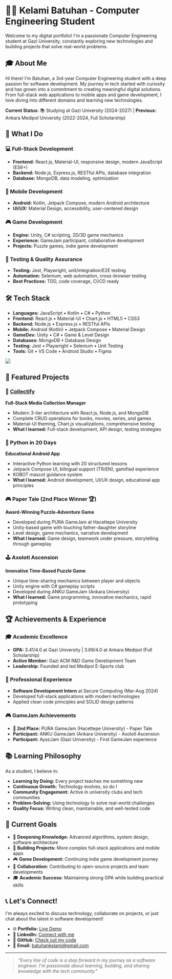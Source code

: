 # 👨‍💻 Kelami Batuhan - Computer Engineering Student

Welcome to my digital portfolio! I'm a passionate Computer Engineering student at Gazi University, constantly exploring new technologies and building projects that solve real-world problems.

## 🎓 About Me

Hi there! I'm Batuhan, a 3rd-year Computer Engineering student with a deep passion for software development. My journey in tech started with curiosity and has grown into a commitment to creating meaningful digital solutions. From full-stack web applications to mobile apps and game development, I love diving into different domains and learning new technologies.

**Current Status:** 📚 Studying at Gazi University (2024-2027) | **Previous:** Ankara Medipol University (2022-2024, Full Scholarship)

## 🚀 What I Do

### 💻 Full-Stack Development
- **Frontend:** React.js, Material-UI, responsive design, modern JavaScript (ES6+)
- **Backend:** Node.js, Express.js, RESTful APIs, database integration
- **Database:** MongoDB, data modeling, optimization

### 📱 Mobile Development
- **Android:** Kotlin, Jetpack Compose, modern Android architecture
- **UI/UX:** Material Design, accessibility, user-centered design

### 🎮 Game Development
- **Engine:** Unity, C# scripting, 2D/3D game mechanics
- **Experience:** GameJam participant, collaborative development
- **Projects:** Puzzle games, indie game development

### 🧪 Testing & Quality Assurance
- **Testing:** Jest, Playwright, unit/integration/E2E testing
- **Automation:** Selenium, web automation, cross-browser testing
- **Best Practices:** TDD, code coverage, CI/CD ready

## 🛠️ Tech Stack
- **Languages:** JavaScript • Kotlin • C# • Python  
- **Frontend:** React.js • Material-UI • Chart.js • HTML5 • CSS3  
- **Backend:** Node.js • Express.js • RESTful APIs  
- **Mobile:** Android (Kotlin) • Jetpack Compose • Material Design  
- **GameDev:** Unity • C# • Game & Level Design  
- **Databases:** MongoDB • Database Design  
- **Testing:** Jest • Playwright • Selenium • Unit Testing  
- **Tools:** Git • VS Code • Android Studio • Figma  
<p align="left">
  <img src="https://skillicons.dev/icons?i=js,ts,react,nodejs,express,mongodb,python,java,kotlin,c,cs,html,css,docker,selenium,unity" />
</p>

## 🌟 Featured Projects

### 🎯 [Collectify](https://github.com/KBatuhanB/Collectify-Books-Movies-Games-Collection-Manager-Full-Stack-) 
**Full-Stack Media Collection Manager**
- Modern 3-tier architecture with React.js, Node.js, and MongoDB
- Complete CRUD operations for books, movies, series, and games
- Material-UI theming, Chart.js visualizations, comprehensive testing
- **What I learned:** Full-stack development, API design, testing strategies

### 📱 Python in 20 Days
**Educational Android App**
- Interactive Python learning with 20 structured lessons
- Jetpack Compose UI, bilingual support (TR/EN), gamified experience
- KOBOT mascot guidance system
- **What I learned:** Android development, UI/UX design, educational app principles

### 🎮 Paper Tale (2nd Place Winner 🏆)
**Award-Winning Puzzle-Adventure Game**
- Developed during PURA GameJam at Hacettepe University
- Unity-based game with touching father-daughter storyline
- Level design, game mechanics, narrative development
- **What I learned:** Game design, teamwork under pressure, storytelling through gameplay

### 🕹️ Axolotl Ascension
**Innovative Time-Based Puzzle Game**
- Unique time-sharing mechanics between player and objects
- Unity engine with C# gameplay scripts
- Developed during ANKU GameJam (Ankara University)
- **What I learned:** Game programming, innovative mechanics, rapid prototyping

## 🏆 Achievements & Experience

### 🎓 Academic Excellence
- **GPA:** 3.41/4.0 at Gazi University | 3.69/4.0 at Ankara Medipol (Full Scholarship)
- **Active Member:** Gazi ACM R&D Game Development Team
- **Leadership:** Founded and led Medipol E-Sports club

### 💼 Professional Experience
- **Software Development Intern** at Secure Computing (Mar-Aug 2024)
- Developed full-stack applications with modern technologies
- Applied clean code principles and SOLID design patterns

### 🎮 GameJam Achievements
- **🥈 2nd Place:** PURA GameJam (Hacettepe University) - Paper Tale
- **Participant:** ANKU GameJam (Ankara University) - Axolotl Ascension
- **Participant:** AyazJam (Gazi University) - First GameJam experience

## 📚 Learning Philosophy

As a student, I believe in:
- **Learning by Doing:** Every project teaches me something new
- **Continuous Growth:** Technology evolves, so do I
- **Community Engagement:** Active in university clubs and tech communities
- **Problem-Solving:** Using technology to solve real-world challenges
- **Quality Focus:** Writing clean, maintainable, and well-tested code

## 🎯 Current Goals

- 📖 **Deepening Knowledge:** Advanced algorithms, system design, software architecture
- 🚀 **Building Projects:** More complex full-stack applications and mobile apps
- 🎮 **Game Development:** Continuing indie game development journey
- 🤝 **Collaboration:** Contributing to open-source projects and team developments
- 🎓 **Academic Success:** Maintaining strong GPA while building practical skills

## 📞 Let's Connect!

I'm always excited to discuss technology, collaborate on projects, or just chat about the latest in software development!

- 🌐 **Portfolio:** [Live Demo](https://kbatuhanb.github.io/Portfolio/)
- 💼 **LinkedIn:** [Connect with me](https://www.linkedin.com/in/batuhan-b%C3%B6l%C3%BCkba%C5%9F%C4%B1-45b2b726b/)
- 🐙 **GitHub:** [Check out my code](https://github.com/KBatuhanB)
- 📧 **Email:** batuhankelami@gmail.com

---

> *"Every line of code is a step forward in my journey as a software engineer. I'm passionate about learning, building, and sharing knowledge with the tech community."*
